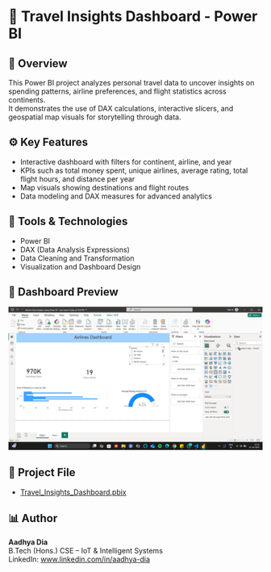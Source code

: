 # 🧭 Travel Insights Dashboard - Power BI

## 📘 Overview
This Power BI project analyzes personal travel data to uncover insights on spending patterns, airline preferences, and flight statistics across continents.  
It demonstrates the use of DAX calculations, interactive slicers, and geospatial map visuals for storytelling through data.

## ⚙️ Key Features
- Interactive dashboard with filters for continent, airline, and year  
- KPIs such as total money spent, unique airlines, average rating, total flight hours, and distance per year  
- Map visuals showing destinations and flight routes  
- Data modeling and DAX measures for advanced analytics  

## 🧰 Tools & Technologies
- Power BI  
- DAX (Data Analysis Expressions)  
- Data Cleaning and Transformation  
- Visualization and Dashboard Design  

## 📸 Dashboard Preview
![Dashboard Screenshot](dashboard_1.png)

## 📁 Project File
- [Travel_Insights_Dashboard.pbix](Travel_Insights_Dashboard.pbix)

## 📊 Author
**Aadhya Dia**  
B.Tech (Hons.) CSE – IoT & Intelligent Systems  
LinkedIn: www.linkedin.com/in/aadhya-dia
